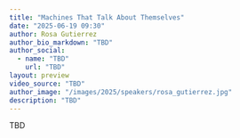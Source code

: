 ```yaml
---
title: "Machines That Talk About Themselves"
date: "2025-06-19 09:30"
author: Rosa Gutierrez
author_bio_markdown: "TBD"
author_social:
  - name: "TBD"
    url: "TBD"
layout: preview
video_source: "TBD"
author_image: "/images/2025/speakers/rosa_gutierrez.jpg"
description: "TBD"
---
```


TBD